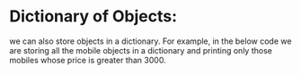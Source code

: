 # Dictionary of Objects:

we can also store objects in a dictionary. For example, in the below code we are storing all the mobile objects in a dictionary and printing only those mobiles whose price is greater than 3000.

